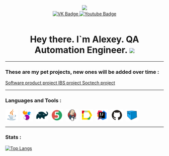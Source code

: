 
<div id="header" align="center">
  <img src="https://media.giphy.com/media/M9gbBd9nbDrOTu1Mqx/giphy.gif" width="100"/>
</div>

<div id="badges" align="center">
  <a href="https://vk.com/id13081654">
    <img src="https://img.shields.io/badge/VK-blue?style=for-the-badge" alt="VK Badge"/>
  </a>
  <a href="https://t.me/leshkakuff">
    <img src="https://img.shields.io/badge/Telegram-blue?style=for-the-badge" alt="Youtube Badge"/>
  </a>
</div>

<div align="center">
  <img src="https://komarev.com/ghpvc/?username=lkuff&style=flat-square&color=blue" alt=""/>
</div>

<h1 align="center">
  Hey there. I`m Alexey. QA Automation Engineer.
  <img src="https://media.giphy.com/media/hvRJCLFzcasrR4ia7z/giphy.gif" width="30px"/>
</h1>

---
### These are my pet projects, new ones will be added over time :
<div>
  <a href="https://github.com/lkuff/software_product_project" target="_blank">
    Software product project
  <a/>
  <a href="https://github.com/lkuff/IBS_project" target="_blank">
    IBS project
  <a/>
  <a href="https://github.com/lkuff/Soctech_project1" target="_blank">
   Soctech project
  <a/>
</div>
  
---
### Languages and Tools :
<div>
  <img src="https://github.com/lkuff/software_product_project/blob/master/images/logo/Java.svg" title="Java" alt="Java" width="40" height="40"/>&nbsp;
  <img src="https://github.com/lkuff/software_product_project/blob/master/images/logo/Selenide.svg" title="Selenide" alt="Selenide" width="40" height="40"/>&nbsp;
  <img src="https://github.com/lkuff/software_product_project/blob/master/images/logo/Gradle.svg" title="Gradle" alt="Gradle" width="40" height="40"/>&nbsp;
  <img src="https://github.com/lkuff/software_product_project/blob/master/images/logo/JUnit5.svg" title="JUnit5" alt="JUnit5" width="40" height="40"/>&nbsp;
  <img src="https://github.com/lkuff/software_product_project/blob/master/images/logo/Jenkins.svg" title="Jenkins" alt="Jenkins" width="40" height="40"/>&nbsp;
  <img src="https://github.com/lkuff/software_product_project/blob/master/images/logo/Allure_Report.svg" title="Allure_Report" alt="Allure_Report" width="40" height="40"/>&nbsp;
  <img src="https://github.com/lkuff/software_product_project/blob/master/images/logo/Intelij_IDEA.svg"  title="Intelij_IDEA" alt="Intelij_IDEA" width="40" height="40"/>&nbsp;
  <img src="https://github.com/lkuff/software_product_project/blob/master/images/logo/GitHub.svg" title="GitHub" alt="GitHub" width="40" height="40"/>&nbsp;
  <img src="https://github.com/lkuff/software_product_project/blob/master/images/logo/Selenoid.svg" title="Selenoid" alt="Selenoid" width="40" height="40"/>&nbsp;
</div>

---
### Stats :
[![Top Langs](https://github-readme-stats.vercel.app/api/top-langs/?username=lkuff&layout=compact&theme=vision-friendly-dark)](https://github.com/anuraghazra/github-readme-stats)
<!--
**lkuff/lkuff** is a ✨ _special_ ✨ repository because its `README.md` (this file) appears on your GitHub profile.

Here are some ideas to get you started:

- 🔭 I’m currently working on ...
- 🌱 I’m currently learning ...
- 👯 I’m looking to collaborate on ...
- 🤔 I’m looking for help with ...
- 💬 Ask me about ...
- 📫 How to reach me: ...
- 😄 Pronouns: ...
- ⚡ Fun fact: ...
-->
